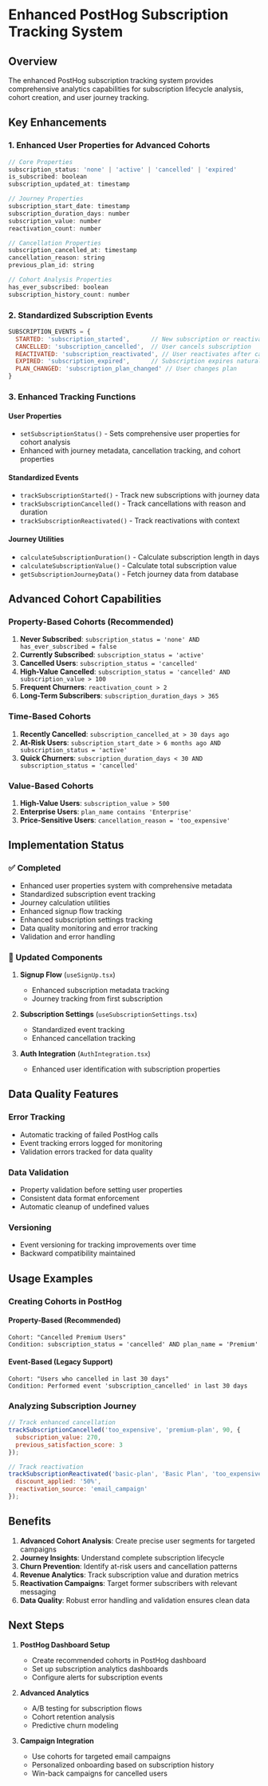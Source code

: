 # Enhanced PostHog Subscription Tracking System

## Overview
The enhanced PostHog subscription tracking system provides comprehensive analytics capabilities for subscription lifecycle analysis, cohort creation, and user journey tracking.

## Key Enhancements

### 1. Enhanced User Properties for Advanced Cohorts
```javascript
// Core Properties
subscription_status: 'none' | 'active' | 'cancelled' | 'expired'
is_subscribed: boolean
subscription_updated_at: timestamp

// Journey Properties  
subscription_start_date: timestamp
subscription_duration_days: number
subscription_value: number
reactivation_count: number

// Cancellation Properties
subscription_cancelled_at: timestamp
cancellation_reason: string
previous_plan_id: string

// Cohort Analysis Properties
has_ever_subscribed: boolean
subscription_history_count: number
```

### 2. Standardized Subscription Events
```javascript
SUBSCRIPTION_EVENTS = {
  STARTED: 'subscription_started',      // New subscription or reactivation
  CANCELLED: 'subscription_cancelled',  // User cancels subscription  
  REACTIVATED: 'subscription_reactivated', // User reactivates after cancellation
  EXPIRED: 'subscription_expired',      // Subscription expires naturally
  PLAN_CHANGED: 'subscription_plan_changed' // User changes plan
}
```

### 3. Enhanced Tracking Functions

#### User Properties
- `setSubscriptionStatus()` - Sets comprehensive user properties for cohort analysis
- Enhanced with journey metadata, cancellation tracking, and cohort properties

#### Standardized Events  
- `trackSubscriptionStarted()` - Track new subscriptions with journey data
- `trackSubscriptionCancelled()` - Track cancellations with reason and duration
- `trackSubscriptionReactivated()` - Track reactivations with context

#### Journey Utilities
- `calculateSubscriptionDuration()` - Calculate subscription length in days
- `calculateSubscriptionValue()` - Calculate total subscription value
- `getSubscriptionJourneyData()` - Fetch journey data from database

## Advanced Cohort Capabilities

### Property-Based Cohorts (Recommended)
1. **Never Subscribed**: `subscription_status = 'none' AND has_ever_subscribed = false`
2. **Currently Subscribed**: `subscription_status = 'active'`
3. **Cancelled Users**: `subscription_status = 'cancelled'`
4. **High-Value Cancelled**: `subscription_status = 'cancelled' AND subscription_value > 100`
5. **Frequent Churners**: `reactivation_count > 2`
6. **Long-Term Subscribers**: `subscription_duration_days > 365`

### Time-Based Cohorts
1. **Recently Cancelled**: `subscription_cancelled_at > 30 days ago`
2. **At-Risk Users**: `subscription_start_date > 6 months ago AND subscription_status = 'active'`
3. **Quick Churners**: `subscription_duration_days < 30 AND subscription_status = 'cancelled'`

### Value-Based Cohorts
1. **High-Value Users**: `subscription_value > 500`
2. **Enterprise Users**: `plan_name contains 'Enterprise'`
3. **Price-Sensitive Users**: `cancellation_reason = 'too_expensive'`

## Implementation Status

### ✅ Completed
- Enhanced user properties system with comprehensive metadata
- Standardized subscription event tracking
- Journey calculation utilities
- Enhanced signup flow tracking
- Enhanced subscription settings tracking
- Data quality monitoring and error tracking
- Validation and error handling

### 🔄 Updated Components
1. **Signup Flow** (`useSignUp.tsx`)
   - Enhanced subscription metadata tracking
   - Journey tracking from first subscription
   
2. **Subscription Settings** (`useSubscriptionSettings.tsx`)
   - Standardized event tracking
   - Enhanced cancellation tracking
   
3. **Auth Integration** (`AuthIntegration.tsx`)
   - Enhanced user identification with subscription properties

## Data Quality Features

### Error Tracking
- Automatic tracking of failed PostHog calls
- Event tracking errors logged for monitoring
- Validation errors tracked for data quality

### Data Validation
- Property validation before setting user properties
- Consistent data format enforcement
- Automatic cleanup of undefined values

### Versioning
- Event versioning for tracking improvements over time
- Backward compatibility maintained

## Usage Examples

### Creating Cohorts in PostHog

#### Property-Based (Recommended)
```
Cohort: "Cancelled Premium Users"
Condition: subscription_status = 'cancelled' AND plan_name = 'Premium'
```

#### Event-Based (Legacy Support)
```
Cohort: "Users who cancelled in last 30 days"  
Condition: Performed event 'subscription_cancelled' in last 30 days
```

### Analyzing Subscription Journey
```javascript
// Track enhanced cancellation
trackSubscriptionCancelled('too_expensive', 'premium-plan', 90, {
  subscription_value: 270,
  previous_satisfaction_score: 3
});

// Track reactivation  
trackSubscriptionReactivated('basic-plan', 'Basic Plan', 'too_expensive', 15, {
  discount_applied: '50%',
  reactivation_source: 'email_campaign'
});
```

## Benefits

1. **Advanced Cohort Analysis**: Create precise user segments for targeted campaigns
2. **Journey Insights**: Understand complete subscription lifecycle
3. **Churn Prevention**: Identify at-risk users and cancellation patterns
4. **Revenue Analytics**: Track subscription value and duration metrics
5. **Reactivation Campaigns**: Target former subscribers with relevant messaging
6. **Data Quality**: Robust error handling and validation ensures clean data

## Next Steps

1. **PostHog Dashboard Setup**
   - Create recommended cohorts in PostHog dashboard
   - Set up subscription analytics dashboards
   - Configure alerts for subscription events

2. **Advanced Analytics**
   - A/B testing for subscription flows
   - Cohort retention analysis
   - Predictive churn modeling

3. **Campaign Integration**
   - Use cohorts for targeted email campaigns
   - Personalized onboarding based on subscription history
   - Win-back campaigns for cancelled users